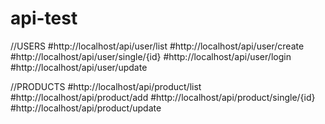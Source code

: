 # api-test

//USERS
#http://localhost/api/user/list
#http://localhost/api/user/create
#http://localhost/api/user/single/{id}
#http://localhost/api/user/login
#http://localhost/api/user/update


//PRODUCTS
#http://localhost/api/product/list
#http://localhost/api/product/add
#http://localhost/api/product/single/{id}
#http://localhost/api/product/update
